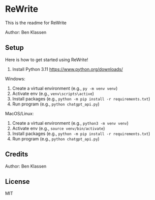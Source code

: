# ReWrite

This is the readme for ReWrite

Author: Ben Klassen

## Setup

Here is how to get started using ReWrite!

1. Install Python 3.11 <https://www.python.org/downloads/>

Windows:

1. Create a virtual environment (e.g., `py -m venv venv`)
2. Activate env (e.g., `venv\scripts\active`)
3. Install packages (e.g., `python -m pip install -r requirements.txt`)
4. Run program (e.g., `python chatgpt_api.py`)

MacOS/Linux:

1. Create a virtual environment (e.g., `python3 -m venv venv`)
2. Activate env (e.g., `source venv/bin/activate`)
3. Install packages (e.g., `python -m pip install -r requirements.txt`)
4. Run program (e.g., `python chatgpt_api.py`)

## Credits

Author: Ben Klassen

## License

MIT
